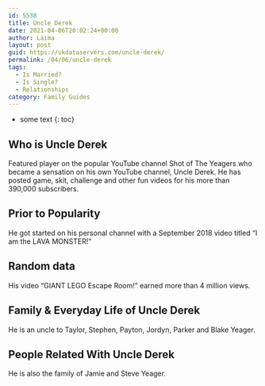 ```yaml
---
id: 5538
title: Uncle Derek
date: 2021-04-06T20:02:24+00:00
author: Laima
layout: post
guid: https://ukdataservers.com/uncle-derek/
permalink: /04/06/uncle-derek
tags:
  - Is Married?
  - Is Single?
  - Relationships
category: Family Guides
---
```


* some text
{: toc}


## Who is Uncle Derek
                  
                  
                  
Featured player on the popular YouTube channel Shot of The Yeagers who became a sensation on his own YouTube channel, Uncle Derek. He has posted game, skit, challenge and other fun videos for his more than 390,000 subscribers.
                  
              
            
              
            
                
                
                
## Prior to Popularity
                  
                  
                  
He got started on his personal channel with a September 2018 video titled &#8220;I am the LAVA MONSTER!&#8221;
                  
              
            
              
            
                
                
                
## Random data
                  
                  
                  
His video &#8220;GIANT LEGO Escape Room!&#8221; earned more than 4 million views.
                  
              
            
              
            
                
                
                
## Family & Everyday Life of Uncle Derek
                  
                  
                  
He is an uncle to Taylor, Stephen, Payton, Jordyn, Parker and Blake Yeager.
                  
              
            
              
            
                
                
                
## People Related With Uncle Derek
                  
                  
                  
He is also the family of Jamie and Steve Yeager.
                  
              
            
              
            
                
              
            
              
              
            
            
              
            
          
          
          